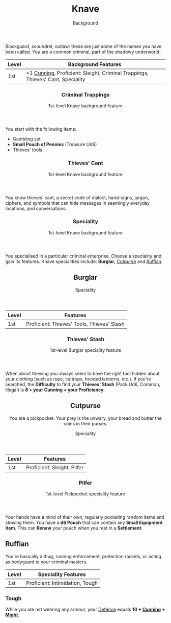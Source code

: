 <header>

# Knave

<p class="subheading">Background</p>

</header>

Blackguard, scoundrel, outlaw: these are just some of the names you have been called. You are a common criminal, part of the shadowy underworld.

| Level             | Background Features    |
| ----------------- | - |
| 1st               | +1 [Cunning](pages/characters/attributes.md?id=cunning), Proficient: Sleight, Criminal Trappings, Thieves' Cant, Speciality |

<header>

### Criminal Trappings

<p class="subheading">1st-level Knave background feature</p>

</header>

You start with the following items:

 * Gambling set
 * **Small Pouch of Pennies** (Treasure Ud6)
 * Thieves' tools

<header>

### Thieves' Cant

<p class="subheading">1st-level Knave background feature</p>

</header>

You know thieves’ cant, a secret code of dialect, hand-signs, jargon, ciphers, and symbols that can hide messages in seemingly everyday locations, and conversations.

<header>

### Speciality

<p class="subheading">1st-level Knave background feature</p>

</header>

You specialised in a particular criminal enterprise. Choose a speciality and gain its features. Knave specialities include:  **Burglar**, [Cutpurse](#cutpurse) and [Ruffian](#ruffian).

<header>

## Burglar

<p class="subheading">Speciality</p>

</header>

| Level             | Features    |
| ----------------- | - |
| 1st               | Proficient: Thieves' Tools, Thieves' Stash |

<header>

### Thieves' Stash

<p class="subheading">1st-level Burglar speciality feature</p>

</header>

When about thieving you always seem to have the right tool hidden about your clothing (such as rope, caltrops, hooded lanterns, etc.). If you're searched, the **Difficulty** to find your **Thieves' Stash** (Pack Ud6, Common, Illegal) is **8 + your Cunning + your Proficiency**.

<header>

## Cutpurse

You are a pickpocket. Your prey is the unwary, your bread and butter the coins in their purses.

<p class="subheading">Speciality</p>

</header>

| Level             | Features    |
| ----------------- | - |
| 1st               | Proficient: Sleight, Pilfer |

<header>

### Pilfer

<p class="subheading">1st-level Pickpocket speciality feature</p>

</header>

Your hands have a mind of their own, regularly pocketing random items and stowing them. You have a **d6 Pouch** that can contain any **Small Equipment Item**. This can **Renew** your pouch when you rest in a **Settlement**.

## Ruffian

You're basically a thug, running enforcement, protection rackets, or acting as bodyguard to your criminal masters.

| Level             | Speciality Features    |
| ----------------- | - |
| 1st               | Proficient: Intimidation, Tough |

### Tough

While you are not wearing any armour, your [Defence](pages/combat/attacks?id=defence) equals **10 + [Cunning](pages/characters/attributes?id=cunning) + [Might](pages/characters/attributes?id=might)**.
